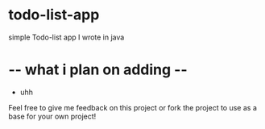 # todo-list-app
simple Todo-list app I wrote in java

# -- what i plan on adding --
- uhh

Feel free to give me feedback on this project or fork the project to use as a base for your own project!
